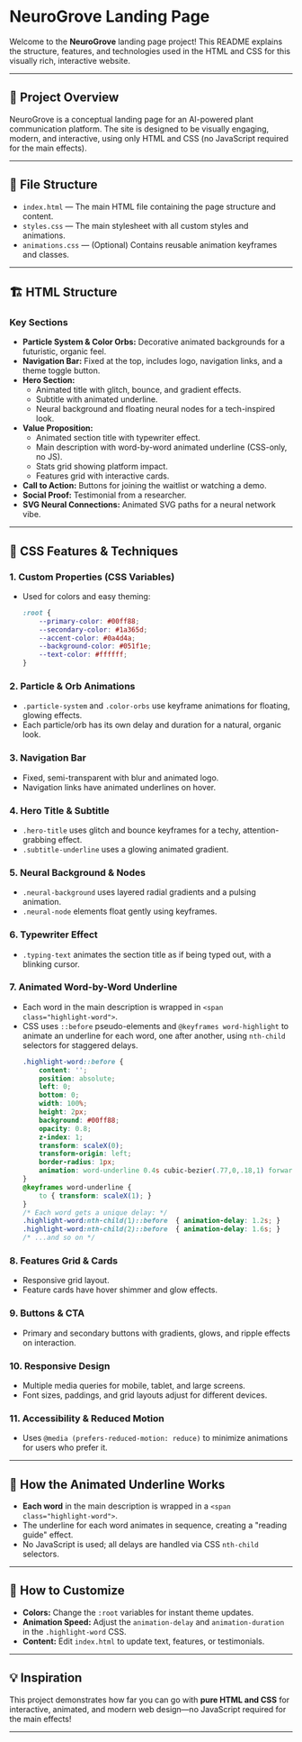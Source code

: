 # NeuroGrove Landing Page

Welcome to the **NeuroGrove** landing page project! This README explains the structure, features, and technologies used in the HTML and CSS for this visually rich, interactive website.

---

## 🌱 Project Overview

NeuroGrove is a conceptual landing page for an AI-powered plant communication platform. The site is designed to be visually engaging, modern, and interactive, using only HTML and CSS (no JavaScript required for the main effects).

---

## 📁 File Structure

- `index.html` — The main HTML file containing the page structure and content.
- `styles.css` — The main stylesheet with all custom styles and animations.
- `animations.css` — (Optional) Contains reusable animation keyframes and classes.

---

## 🏗️ HTML Structure

### Key Sections

- **Particle System & Color Orbs:** Decorative animated backgrounds for a futuristic, organic feel.
- **Navigation Bar:** Fixed at the top, includes logo, navigation links, and a theme toggle button.
- **Hero Section:** 
  - Animated title with glitch, bounce, and gradient effects.
  - Subtitle with animated underline.
  - Neural background and floating neural nodes for a tech-inspired look.
- **Value Proposition:** 
  - Animated section title with typewriter effect.
  - Main description with word-by-word animated underline (CSS-only, no JS).
  - Stats grid showing platform impact.
  - Features grid with interactive cards.
- **Call to Action:** Buttons for joining the waitlist or watching a demo.
- **Social Proof:** Testimonial from a researcher.
- **SVG Neural Connections:** Animated SVG paths for a neural network vibe.

---

## 🎨 CSS Features & Techniques

### 1. **Custom Properties (CSS Variables)**
- Used for colors and easy theming:
  ```css
  :root {
      --primary-color: #00ff88;
      --secondary-color: #1a365d;
      --accent-color: #0a4d4a;
      --background-color: #051f1e;
      --text-color: #ffffff;
  }
  ```

### 2. **Particle & Orb Animations**
- `.particle-system` and `.color-orbs` use keyframe animations for floating, glowing effects.
- Each particle/orb has its own delay and duration for a natural, organic look.

### 3. **Navigation Bar**
- Fixed, semi-transparent with blur and animated logo.
- Navigation links have animated underlines on hover.

### 4. **Hero Title & Subtitle**
- `.hero-title` uses glitch and bounce keyframes for a techy, attention-grabbing effect.
- `.subtitle-underline` uses a glowing animated gradient.

### 5. **Neural Background & Nodes**
- `.neural-background` uses layered radial gradients and a pulsing animation.
- `.neural-node` elements float gently using keyframes.

### 6. **Typewriter Effect**
- `.typing-text` animates the section title as if being typed out, with a blinking cursor.

### 7. **Animated Word-by-Word Underline**
- Each word in the main description is wrapped in `<span class="highlight-word">`.
- CSS uses `::before` pseudo-elements and `@keyframes word-highlight` to animate an underline for each word, one after another, using `nth-child` selectors for staggered delays.
    ```css
    .highlight-word::before {
        content: '';
        position: absolute;
        left: 0;
        bottom: 0;
        width: 100%;
        height: 2px;
        background: #00ff88;
        opacity: 0.8;
        z-index: 1;
        transform: scaleX(0);
        transform-origin: left;
        border-radius: 1px;
        animation: word-underline 0.4s cubic-bezier(.77,0,.18,1) forwards;
    }
    @keyframes word-underline {
        to { transform: scaleX(1); }
    }
    /* Each word gets a unique delay: */
    .highlight-word:nth-child(1)::before  { animation-delay: 1.2s; }
    .highlight-word:nth-child(2)::before  { animation-delay: 1.6s; }
    /* ...and so on */
    ```

### 8. **Features Grid & Cards**
- Responsive grid layout.
- Feature cards have hover shimmer and glow effects.

### 9. **Buttons & CTA**
- Primary and secondary buttons with gradients, glows, and ripple effects on interaction.

### 10. **Responsive Design**
- Multiple media queries for mobile, tablet, and large screens.
- Font sizes, paddings, and grid layouts adjust for different devices.

### 11. **Accessibility & Reduced Motion**
- Uses `@media (prefers-reduced-motion: reduce)` to minimize animations for users who prefer it.

---

## 🚀 How the Animated Underline Works

- **Each word** in the main description is wrapped in a `<span class="highlight-word">`.
- The underline for each word animates in sequence, creating a "reading guide" effect.
- No JavaScript is used; all delays are handled via CSS `nth-child` selectors.

---

## 🧩 How to Customize

- **Colors:** Change the `:root` variables for instant theme updates.
- **Animation Speed:** Adjust the `animation-delay` and `animation-duration` in the `.highlight-word` CSS.
- **Content:** Edit `index.html` to update text, features, or testimonials.

---

## 💡 Inspiration

This project demonstrates how far you can go with **pure HTML and CSS** for interactive, animated, and modern web design—no JavaScript required for the main effects!

---
